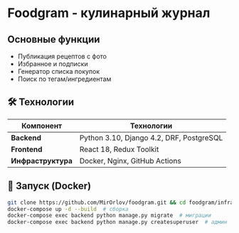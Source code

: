 # Foodgram - кулинарный журнал 

##  Основные функции
-  Публикация рецептов с фото  
-  Избранное и подписки  
-  Генератор списка покупок  
-  Поиск по тегам/ингредиентам  

## 🛠 Технологии
| Компонент       | Технологии                          |
|----------------|-----------------------------------|
| **Backend**    | Python 3.10, Django 4.2, DRF, PostgreSQL |
| **Frontend**   | React 18, Redux Toolkit           |
| **Инфраструктура** | Docker, Nginx, GitHub Actions |

## 🚀 Запуск (Docker)
```bash
git clone https://github.com/MirOrlov/foodgram.git && cd foodgram/infra
docker-compose up -d --build  # сборка
docker-compose exec backend python manage.py migrate  # миграции
docker-compose exec backend python manage.py createsuperuser  # админ